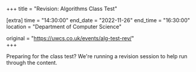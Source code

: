 +++
title = "Revision: Algorithms Class Test"

[extra]
time = "14:30:00"
end_date = "2022-11-26"
end_time = "16:30:00"
location = "Department of Computer Science"

original = "https://uwcs.co.uk/events/alg-test-rev/"    
+++

Preparing for the class test? We're running a revision session to help run through the content.
